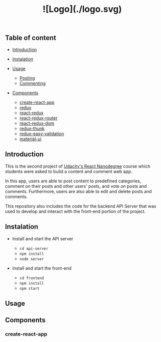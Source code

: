 <h1 align="center">
  <br>
  ![Logo](./logo.svg)
  <br>
  <br>
</h1>

## Table of content
- [Introduction](#introduction)
- [Instalation](#installation)
- [Usage](#usage)
    - [Posting](#posting)
    - [Commenting](#commenting)

- [Components](#components)
    - [create-react-app](#create-react-app)
    - [redux](#redux)
    - [react-redux](#react-redux)
    - [react-redux-router](#react-redux-router)
    - [react-redux-dom](#react-redux-dom)
    - [redux-thunk](#react-thunk)
    - [redux-easy-validation](#react-easy-validation)
    - [material-ui](#material-ui)

## Introduction

This is the second project of [Udacity's React Nanodegree](https://www.udacity.com/course/react-nanodegree--nd019) course which students were asked to build a content and comment web app.

In this app, users are able to post content to predefined categories, comment on their posts and other users' posts, and vote on posts and comments. Furthermore, users are also able to edit and delete posts and comments.

This repository also includes the code for the backend API Server that was used to develop and interact with the front-end portion of the project.

## Instalation

* Install and start the API server
    - `cd api-server`
    - `npm install`
    - `node server`

* Install and start the front-end
    - `cd frontend`
    - `npm install`
    - `npm start`

## Usage

## Components

### create-react-app

